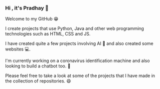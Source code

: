 ### Hi , it's Pradhay 👋

<!--
**PradhayA/PradhayA** is a ✨ _special_ ✨ repository because its `README.md` (this file) appears on your GitHub profile.

- 🔭 I’m currently working on ...
- 🌱 I’m currently learning ...
- 👯 I’m looking to collaborate on ...
- 🤔 I’m looking for help with ...
- 💬 Ask me about ...
- 📫 How to reach me: ...
- 😄 Pronouns: ...
- ⚡ Fun fact: ...
-->



Welcome to my GitHub 😁 

I create projects that use Python, Java and other web programming technologies such as HTML, CSS and JS.

I have created quite a few projects involving AI 🤖 and also created some websites 💻.

I'm currently working on a coronavirus identification machine and also looking to build a chatbot too. 🔭 

Please feel free to take a look at some of the projects that I have made in the collection of repositories. 😄
